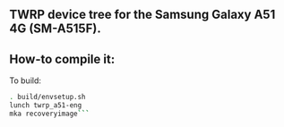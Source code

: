 ## TWRP device tree for the Samsung Galaxy A51 4G (SM-A515F).

## How-to compile it:

To build:

```sh
. build/envsetup.sh
lunch twrp_a51-eng
mka recoveryimage```
